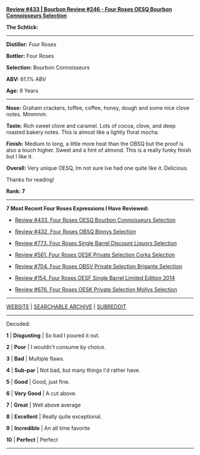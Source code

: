 
[**Review #433 | Bourbon Review #246 - Four Roses OESQ Bourbon Connoisseurs Selection**]( https://t8ke.review/review-433-four-roses-oesq-bourbon-connoisseurs/)

**The Schtick:** 

-----

**Distiller:** Four Roses 

**Bottler:** Four Roses

**Selection:** Bourbon Connoisseurs

**ABV:** 61.1% ABV

**Age:** 9 Years 

-----

**Nose:**   Graham crackers, toffee, coffee, honey, dough and some nice clove notes. Mmmmm.  

**Taste:**  Rich sweet clove and caramel. Lots of cocoa, clove, and deep roasted bakery notes. This is almost like a lightly floral mocha. 

**Finish:** Medium to long, a little more heat than the OBSQ but the proof is also a touch higher. Sweet and a hint of almond. This is a really funky finish but I like it. 

**Overall:** Very unique OESQ, Im not sure Ive had one quite like it. Delicious. 

Thanks for reading!

**Rank: 7**

----- 

**7 Most Recent Four Roses  Expressions I Have Reviewed:** 

- [Review #433. Four Roses OESQ Bourbon Connoisseurs Selection]( https://t8ke.review/review-433-four-roses-oesq-bourbon-connoisseurs/) 

- [Review #432. Four Roses OBSQ Binnys Selection]( https://t8ke.review/review-432-four-roses-obsq-binnys/) 

- [Review #773. Four Roses Single Barrel Discount Liquors Selection]( https://t8ke.review/review-773-four-roses-single-barrel-obsv-discount-liquors-selection/) 

- [Review #561. Four Roses OESK Private Selection Corks Selection]( https://t8ke.review/review-561-four-roses-private-selection-oesk-corks-selection/) 

- [Review #704. Four Roses OBSV Private Selection Brigante Selection]( https://t8ke.review/review-704-four-roses-private-selection-obsv-brigante-selection/) 

- [Review #154. Four Roses OESF Single Barrel Limited Edition 2014 ]( https://t8ke.review/review-154-four-roses-single-barrel-limited-edition-2014-oesf/) 

- [Review #676. Four Roses OESK Private Selection Mollys Selection]( https://t8ke.review/review-676-four-roses-private-selection-oesk-mollys-selection/) 

-----

[WEBSITE](https://t8ke.review) | [SEARCHABLE ARCHIVE](https://t8ke.review/review-archive/) | [SUBREDDIT](https://reddit.com/r/t8kereviews)

-----

Decoded:

**1** | **Disgusting** | So bad I poured it out.

**2** | **Poor** | I wouldn't consume by choice.

**3** | **Bad** | Multiple flaws.

**4** | **Sub-par** | Not bad, but many things I'd rather have.

**5** | **Good** | Good, just fine.

**6** | **Very Good** | A cut above.

**7** | **Great** | Well above average

**8** | **Excellent** | Really quite exceptional.

**9** | **Incredible** | An all time favorite

**10** | **Perfect** | Perfect

----

